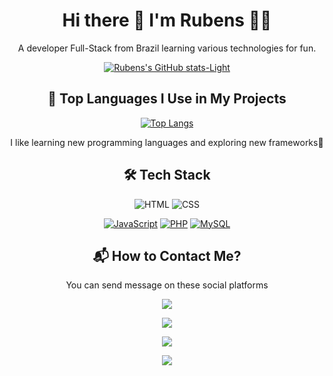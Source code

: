 <div align= "center">

<h1>Hi there 👋 I'm Rubens 👨‍💻</h1>
<p>A developer Full-Stack from Brazil learning various technologies for fun.</p>

[![Rubens's GitHub stats-Light](https://github-readme-stats.vercel.app/api?username=rubensgolfett&show_icons=true&theme=light-mode-only)](https://github.com/rubensgolfett/)

<h2>📌 Top Languages I Use in My Projects</h2>

[![Top Langs](https://github-readme-stats.vercel.app/api/top-langs/?username=rubensgolfett)](https://github.com/rubensgolfett/)

<p>I like learning new programming languages and exploring new frameworks🔎</p>

<h2>🛠️ Tech Stack</h2>
<!-- Não Existe Downloads: -->

![HTML](https://img.shields.io/badge/HTML-E34F26?style=for-the-badge&logo=html5&logoColor=white)
![CSS](https://img.shields.io/badge/CSS-1572B6?style=for-the-badge&logo=css&logoColor=white)

<!-- Existe Downloads:  -->

[![JavaScript](https://img.shields.io/badge/JavaScript-F7DF1E?style=for-the-badge&logo=javascript&logoColor=black)](https://nodejs.org/pt/download)
[![PHP](https://img.shields.io/badge/PHP-7952B2?style=for-the-badge&logo=php&logoColor=white)](https://www.php.net/downloads.php)
[![MySQL](https://img.shields.io/badge/MySQL-4479A1?style=for-the-badge&logo=mysql&logoColor=white)](https://www.mysql.com/downloads/)

<h2>📬 How to Contact Me?</h2>
<p>You can send message on these social platforms</p>

  <a href="https://api.whatsapp.com/send?phone=54999763912&text=Hello Rubens" target="_blank"><img src="https://img.shields.io/badge/-Whatsapp-%D148365?style=for-the-badge&logo=Whatsapp&logoColor=white" target="_blank"></a>

  <a href="https://www.linkedin.com/in/rubens-golfett/?locale=en_US" target="_blank"><img src="https://img.shields.io/badge/-LinkedIn-%230077B5?style=for-the-badge&logo=linkedin&logoColor=white" target="_blank"></a>

  <a href = "mailto:contatorubens000@gmail.com"><img src="https://img.shields.io/badge/Gmail-D14836?style=for-the-badge&logo=gmail&logoColor=white"></a>

  <a href="https://www.instagram.com/rubens.golfet/" target="_blank"><img src="https://img.shields.io/badge/-Instagram-%23E4405F?style=for-the-badge&logo=instagram&logoColor=white" target="_blank"></a>

</div>
